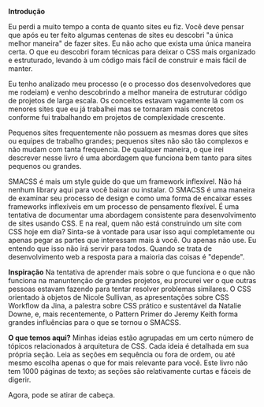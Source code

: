 **Introdução**

Eu perdi a muito tempo a conta de quanto sites eu fiz. Você deve pensar que após eu ter feito algumas centenas de sites eu descobri "a única melhor maneira" de fazer sites. Eu não acho que exista uma única maneira certa. O que eu descobri foram técnicas para deixar o CSS mais organizado e estruturado, levando à um código mais fácil de construir e mais fácil de manter.

Eu tenho analizado meu processo (e o processo dos desenvolvedores que me rodeiam) e venho descobrindo a melhor maneira de estruturar código de projetos de larga escala. Os conceitos estavam vagamente lá com os menores sites que eu já trabalhei mas se tornaram mais concretos conforme fui trabalhando em projetos de complexidade crescente.

Pequenos sites frequentemente não possuem as mesmas dores que sites ou equipes de trabalho grandes; pequenos sites não são tão complexos e não mudam com tanta frequencia. De qualquer maneira, o que irei descrever nesse livro é uma abordagem que funciona bem tanto para sites pequenos ou grandes.

SMACSS é mais um style guide do que um framework inflexível. Não há nenhum library aqui para você baixar ou instalar. O SMACSS é uma maneira de examinar seu processo de design e como uma forma de encaixar esses frameworks inflexíveis em um processo de pensamento flexível. É uma tentativa de documentar uma abordagem consistente para desenvolvimento de sites usando CSS. E na real, quem não está construindo um site com CSS hoje em dia? Sinta-se à vontade para usar isso aqui completamente ou apenas pegar as partes que interessam mais à você. Ou apenas não use. Eu entendo que isso não irá servir para todos. Quando se trata de desenvolvimento web a resposta para a maioria das coisas é "depende".

**Inspiração**
Na tentativa de aprender mais sobre o que funciona e o que não funciona na manuntenção de grandes projetos, eu procurei ver o que outras pessoas estavam fazendo para tentar resolver problemas similares. O CSS orientado à objetos de Nicole Sullivan, as apresentações sobre CSS Workflow da Jina, a palestra sobre CSS prático e sustentável da Natalie Downe, e, mais recentemente, o Pattern Primer do Jeremy Keith forma grandes influências para o que se tornou o SMACSS.

**O que temos aqui?**
Minhas ideias estão agrupadas em um certo número de tópicos relacionados à arquitetura de CSS. Cada ideia é detalhada em sua própria seção. Leia as seções em sequência ou fora de ordem, ou até mesmo escolha apenas o que for mais relevante para você. Este livro não tem 1000 páginas de texto; as seções são relativamente curtas e fáceis de digerir.

Agora, pode se atirar de cabeça.
